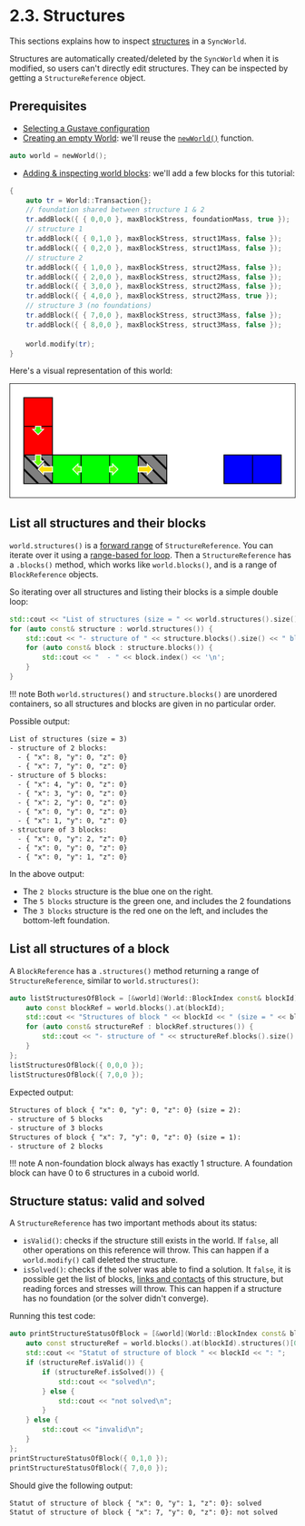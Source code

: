 # 2.3. Structures

This sections explains how to inspect [structures](../../../lexicon.md#structure) in a `SyncWorld`.

Structures are automatically created/deleted by the `SyncWorld` when it is modified, so users can't directly edit structures. They can be inspected by getting a `StructureReference` object.

## Prerequisites

- [Selecting a Gustave configuration](../../01-getting-started/index.md)
- [Creating an empty World](../01-creating-world/index.md): we'll reuse the [`newWorld()`](../01-creating-world/index.md#configuring-a-world) function.

```c++
auto world = newWorld();
```

- [Adding & inspecting world blocks](../02-world-blocks/index.md): we'll add a few blocks for this tutorial:

```c++
{
    auto tr = World::Transaction{};
    // foundation shared between structure 1 & 2
    tr.addBlock({ { 0,0,0 }, maxBlockStress, foundationMass, true });
    // structure 1
    tr.addBlock({ { 0,1,0 }, maxBlockStress, struct1Mass, false });
    tr.addBlock({ { 0,2,0 }, maxBlockStress, struct1Mass, false });
    // structure 2
    tr.addBlock({ { 1,0,0 }, maxBlockStress, struct2Mass, false });
    tr.addBlock({ { 2,0,0 }, maxBlockStress, struct2Mass, false });
    tr.addBlock({ { 3,0,0 }, maxBlockStress, struct2Mass, false });
    tr.addBlock({ { 4,0,0 }, maxBlockStress, struct2Mass, true });
    // structure 3 (no foundations)
    tr.addBlock({ { 7,0,0 }, maxBlockStress, struct3Mass, false });
    tr.addBlock({ { 8,0,0 }, maxBlockStress, struct3Mass, false });

    world.modify(tr);
}
```

Here's a visual representation of this world:

![](world.svg)

## List all structures and their blocks

`world.structures()` is a [forward range](https://en.cppreference.com/w/cpp/ranges/forward_range) of `StructureReference`. You can iterate over it using a [range-based for loop](https://en.cppreference.com/w/cpp/language/range-for). Then a `StructureReference` has a `.blocks()` method, which works like `world.blocks()`, and is a range of `BlockReference` objects.

So iterating over all structures and listing their blocks is a simple double loop:

```c++
std::cout << "List of structures (size = " << world.structures().size() << ")\n";
for (auto const& structure : world.structures()) {
    std::cout << "- structure of " << structure.blocks().size() << " blocks:\n";
    for (auto const& block : structure.blocks()) {
        std::cout << "  - " << block.index() << '\n';
    }
}
```

!!! note
    Both `world.structures()` and `structure.blocks()` are unordered containers, so all structures and blocks are given in no particular order.

Possible output:

```
List of structures (size = 3)
- structure of 2 blocks:
  - { "x": 8, "y": 0, "z": 0}
  - { "x": 7, "y": 0, "z": 0}
- structure of 5 blocks:
  - { "x": 4, "y": 0, "z": 0}
  - { "x": 3, "y": 0, "z": 0}
  - { "x": 2, "y": 0, "z": 0}
  - { "x": 0, "y": 0, "z": 0}
  - { "x": 1, "y": 0, "z": 0}
- structure of 3 blocks:
  - { "x": 0, "y": 2, "z": 0}
  - { "x": 0, "y": 0, "z": 0}
  - { "x": 0, "y": 1, "z": 0}
```

In the above output:

- The `2 blocks` structure is the blue one on the right.
- The `5 blocks` structure is the green one, and includes the 2 foundations
- The `3 blocks` structure is the red one on the left, and includes the bottom-left foundation.

## List all structures of a block

A `BlockReference` has a `.structures()` method returning a range of `StructureReference`, similar to `world.structures()`:

```c++
auto listStructuresOfBlock = [&world](World::BlockIndex const& blockId) -> void {
    auto const blockRef = world.blocks().at(blockId);
    std::cout << "Structures of block " << blockId << " (size = " << blockRef.structures().size() << "):\n";
    for (auto const& structureRef : blockRef.structures()) {
        std::cout << "- structure of " << structureRef.blocks().size() << " blocks\n";
    }
};
listStructuresOfBlock({ 0,0,0 });
listStructuresOfBlock({ 7,0,0 });
```

Expected output:

```
Structures of block { "x": 0, "y": 0, "z": 0} (size = 2):
- structure of 5 blocks
- structure of 3 blocks
Structures of block { "x": 7, "y": 0, "z": 0} (size = 1):
- structure of 2 blocks
```

!!! note
    A non-foundation block always has exactly 1 structure. A foundation block can have 0 to 6 structures in a cuboid world.

## Structure status: valid and solved

A `StructureReference` has two important methods about its status:

- `isValid()`: checks if the structure still exists in the world. If `false`, all other operations on this reference will throw. This can happen if a `world.modify()` call deleted the structure.
- `isSolved()`: checks if the solver was able to find a solution. It `false`, it is possible get the list of blocks, [links and contacts](../../../lexicon.md#links-and-contacts) of this structure, but reading forces and stresses will throw. This can happen if a structure has no foundation (or the solver didn't converge).

Running this test code:

```c++
auto printStructureStatusOfBlock = [&world](World::BlockIndex const& blockId) -> void {
    auto const structureRef = world.blocks().at(blockId).structures()[0];
    std::cout << "Statut of structure of block " << blockId << ": ";
    if (structureRef.isValid()) {
        if (structureRef.isSolved()) {
            std::cout << "solved\n";
        } else {
            std::cout << "not solved\n";
        }
    } else {
        std::cout << "invalid\n";
    }
};
printStructureStatusOfBlock({ 0,1,0 });
printStructureStatusOfBlock({ 7,0,0 });
```

Should give the following output:

```
Statut of structure of block { "x": 0, "y": 1, "z": 0}: solved
Statut of structure of block { "x": 7, "y": 0, "z": 0}: not solved
```
